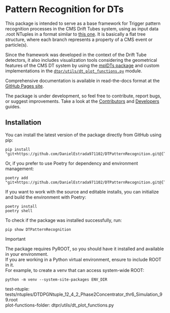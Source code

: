 # Pattern Recognition for DTs
This package is intended to serve as a base framework for Trigger pattern recognition processes in the CMS Drift Tubes system,
using as input data .root NTuples in a format similar to [this one](test-ntuple). It is basically a flat tree structure, where
each branch represents a property of a CMS event or particle(s).

Since the framework was developed in the context of the Drift Tube detectors, it also includes visualization tools considering
the geometrical features of the CMS DT system by using the [mplDTs package](https://danielestrada971102.github.io/mplDTs) and custom implementations in the [`dtpr/utils/dt_plot_functions.py`](plot-functions-folder) module.

Comprehensive documentation is available in read-the-docs format at the [GitHub Pages site](https://danielestrada971102.github.io/DTPatternRecognition/).

The package is under development, so feel free to contribute, report bugs, or suggest improvements.
Take a look at the [Contributors](CONTRIBUTING.md) and [Developers](DEVELOPERS.md) guides.

## Installation

You can install the latest version of the package directly from GitHub using pip:

```shell
pip install "git+https://github.com/DanielEstrada971102/DTPatternRecognition.git@[TAG_VERSION]"
```

Or, if you prefer to use Poetry for dependency and environment management:

```shell
poetry add "git+https://github.com/DanielEstrada971102/DTPatternRecognition.git@[TAG_VERSION]"
```

If you want to work with the source and editable installs, you can initialize and build the environment with Poetry:

```shell
poetry install
poetry shell
```

To check if the package was installed successfully, run:

```shell  
pip show DTPatternRecognition
```

> [!IMPORTANT]
> The package requires PyROOT, so you should have it installed and available in your environment.  
> If you are working in a Python virtual environment, ensure to include ROOT in it.  
> For example, to create a venv that can access system-wide ROOT:
>
> ```shell  
> python -m venv --system-site-packages ENV_DIR
> ```

test-ntuple: tests/ntuples/DTDPGNtuple_12_4_2_Phase2Concentrator_thr6_Simulation_99.root  
plot-functions-folder: dtpr/utils/dt_plot_functions.py